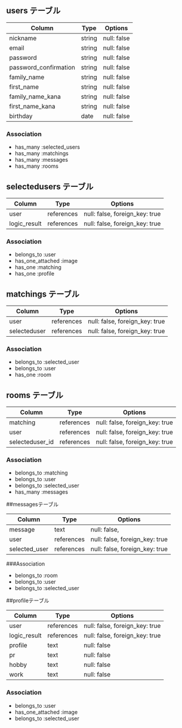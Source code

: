## users テーブル

| Column                 | Type   | Options     |
| -----------------------| ------ | ----------- |
| nickname               | string | null: false |
| email                  | string | null: false |
| password               | string | null: false |
| password_confirmation  | string | null: false |
| family_name            | string | null: false |
| first_name             | string | null: false |
| family_name_kana       | string | null: false |
| first_name_kana        | string | null: false |
| birthday               | date   | null: false |


### Association

- has_many :selected_users
- has_many :matchings
- has_many :messages
- has_many :rooms


## selectedusers テーブル 

| Column          | Type      | Options                        |
| --------------- | --------- | ------------------------------ |
| user            | references| null: false, foreign_key: true |
| logic_result    | references| null: false, foreign_key: true |


### Association

- belongs_to :user
- has_one_attached :image
- has_one :matching
- has_one :profile


## matchings テーブル

| Column       | Type       | Options                        |
| ------------ | ---------- | ------------------------------ |
| user         | references | null: false, foreign_key: true |
| selecteduser| references | null: false, foreign_key: true |


### Association

- belongs_to :selected_user
- belongs_to :user
- has_one :room


## rooms テーブル

| Column         | Type       | Options                        |
| -------------- | ---------- | ------------------------------ |
| matching       | references | null: false, foreign_key: true |
| user           | references | null: false, foreign_key: true |
| selecteduser_id| references | null: false, foreign_key: true |

### Association

- belongs_to :matching
- belongs_to :user
- belongs_to :selected_user
- has_many :messages


##messagesテーブル

| Column       | Type       | Options                        |
| ------------ | ---------- | ------------------------------ |
| message      | text       | null: false,                   |
| user         | references | null: false, foreign_key: true |
| selected_user| references | null: false, foreign_key: true |


###Association

- belongs_to :room
- belongs_to :user
- belongs_to :selected_user



##profileテーブル

| Column          | Type      | Options                        |
| --------------- | --------- | ------------------------------ |
| user            | references| null: false, foreign_key: true |
| logic_result    | references| null: false, foreign_key: true |
| profile         | text      | null: false                    |
| pr              | text      | null: false                    |
| hobby           | text      | null: false                    |
| work            | text      | null: false                    |


### Association

- belongs_to :user
- has_one_attached :image
- belongs_to :selected_user

